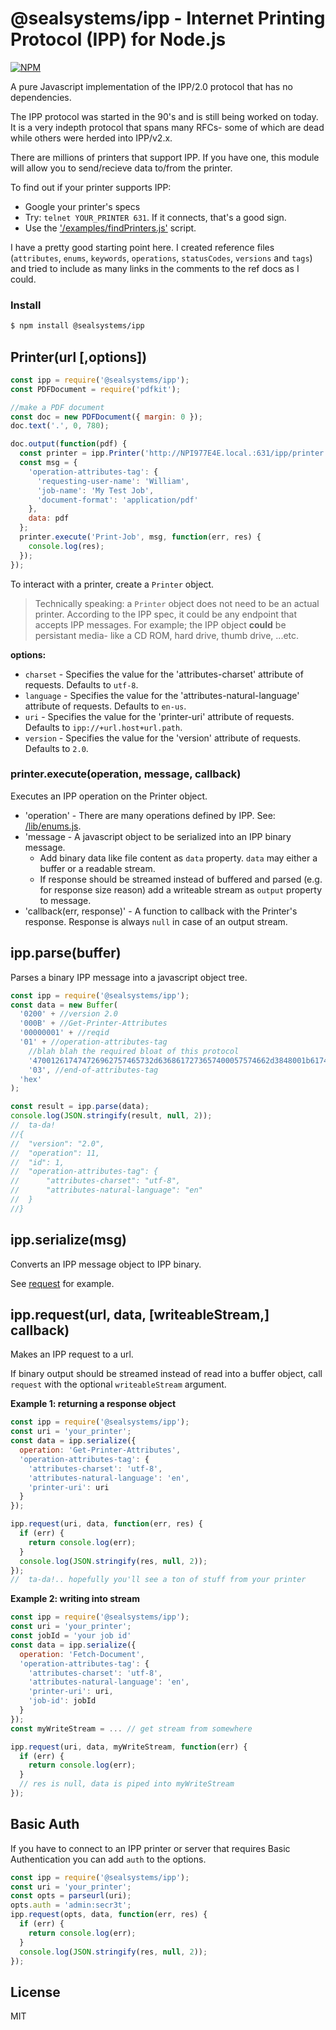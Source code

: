 # @sealsystems/ipp - Internet Printing Protocol (IPP) for Node.js

[![NPM](https://img.shields.io/npm/v/@sealsystems/ipp.svg)](https://www.npmjs.com/package/@sealsystems/ipp)

A pure Javascript implementation of the IPP/2.0 protocol that has no dependencies.

The IPP protocol was started in the 90's and is still being worked on today. It is a very indepth protocol that spans many
RFCs- some of which are dead while others were herded into IPP/v2.x.

There are millions of printers that support IPP. If you have one, this module will allow you to send/recieve data to/from
the printer.

To find out if your printer supports IPP:

* Google your printer's specs
* Try: `telnet YOUR_PRINTER 631`. If it connects, that's a good sign.
* Use the ['/examples/findPrinters.js'](https://github.com/williamkapke/ipp/tree/master/examples/findPrinters.js) script.

I have a pretty good starting point here. I created reference files
(`attributes`, `enums`, `keywords`, `operations`, `statusCodes`, `versions` and `tags`) and tried to include as many
links in the comments to the ref docs as I could.

### Install

```bash
$ npm install @sealsystems/ipp
```

## Printer(url [,options])

```javascript
const ipp = require('@sealsystems/ipp');
const PDFDocument = require('pdfkit');

//make a PDF document
const doc = new PDFDocument({ margin: 0 });
doc.text('.', 0, 780);

doc.output(function(pdf) {
  const printer = ipp.Printer('http://NPI977E4E.local.:631/ipp/printer');
  const msg = {
    'operation-attributes-tag': {
      'requesting-user-name': 'William',
      'job-name': 'My Test Job',
      'document-format': 'application/pdf'
    },
    data: pdf
  };
  printer.execute('Print-Job', msg, function(err, res) {
    console.log(res);
  });
});
```

To interact with a printer, create a `Printer` object.

> Technically speaking: a `Printer` object does not need to be an actual printer. According to the IPP spec, it
> could be any endpoint that accepts IPP messages. For example; the IPP object **could** be persistant media- like a
> CD ROM, hard drive, thumb drive, ...etc.

**options:**

* `charset` - Specifies the value for the 'attributes-charset' attribute of requests. Defaults to `utf-8`.
* `language` - Specifies the value for the 'attributes-natural-language' attribute of requests. Defaults to `en-us`.
* `uri` - Specifies the value for the 'printer-uri' attribute of requests. Defaults to `ipp://+url.host+url.path`.
* `version` - Specifies the value for the 'version' attribute of requests. Defaults to `2.0`.

### printer.execute(operation, message, callback)

Executes an IPP operation on the Printer object.

* 'operation' - There are many operations defined by IPP. See: [/lib/enums.js](https://github.com/williamkapke/ipp/blob/master/lib/enums.js#L52).
* 'message - A javascript object to be serialized into an IPP binary message.
  * Add binary data like file content as `data` property. `data` may either a buffer or a readable stream.
  * If response should be streamed instead of buffered and parsed (e.g. for response size reason) add a writeable stream as `output` property to message.
* 'callback(err, response)' - A function to callback with the Printer's response. Response is always `null` in case of an output stream.

## ipp.parse(buffer)

Parses a binary IPP message into a javascript object tree.

```javascript
const ipp = require('@sealsystems/ipp');
const data = new Buffer(
  '0200' + //version 2.0
  '000B' + //Get-Printer-Attributes
  '00000001' + //reqid
  '01' + //operation-attributes-tag
    //blah blah the required bloat of this protocol
    '470012617474726962757465732d6368617273657400057574662d3848001b617474726962757465732d6e61747572616c2d6c616e67756167650002656e' +
    '03', //end-of-attributes-tag
  'hex'
);

const result = ipp.parse(data);
console.log(JSON.stringify(result, null, 2));
//  ta-da!
//{
//	"version": "2.0",
//	"operation": 11,
//	"id": 1,
//	"operation-attributes-tag": {
//		"attributes-charset": "utf-8",
//		"attributes-natural-language": "en"
//	}
//}
```

## ipp.serialize(msg)

Converts an IPP message object to IPP binary.

See [request](#request) for example.

<a id="request"></a>

## ipp.request(url, data, [writeableStream,] callback)

Makes an IPP request to a url.

If binary output should be streamed instead of read into a buffer object, call `request` with the optional `writeableStream` argument.

**Example 1: returning a response object**

```javascript
const ipp = require('@sealsystems/ipp');
const uri = 'your_printer';
const data = ipp.serialize({
  operation: 'Get-Printer-Attributes',
  'operation-attributes-tag': {
    'attributes-charset': 'utf-8',
    'attributes-natural-language': 'en',
    'printer-uri': uri
  }
});

ipp.request(uri, data, function(err, res) {
  if (err) {
    return console.log(err);
  }
  console.log(JSON.stringify(res, null, 2));
});
//  ta-da!.. hopefully you'll see a ton of stuff from your printer
```

**Example 2: writing into stream**

```javascript
const ipp = require('@sealsystems/ipp');
const uri = 'your_printer';
const jobId = 'your job id'
const data = ipp.serialize({
  operation: 'Fetch-Document',
  'operation-attributes-tag': {
    'attributes-charset': 'utf-8',
    'attributes-natural-language': 'en',
    'printer-uri': uri,
    'job-id': jobId
  }
});
const myWriteStream = ... // get stream from somewhere

ipp.request(uri, data, myWriteStream, function(err) {
  if (err) {
    return console.log(err);
  }
  // res is null, data is piped into myWriteStream
});
```

## Basic Auth

If you have to connect to an IPP printer or server that requires Basic Authentication you can add `auth` to the options.

```javascript
const ipp = require('@sealsystems/ipp');
const uri = 'your_printer';
const opts = parseurl(uri);
opts.auth = 'admin:secr3t';
ipp.request(opts, data, function(err, res) {
  if (err) {
    return console.log(err);
  }
  console.log(JSON.stringify(res, null, 2));
});
```

## License

MIT


